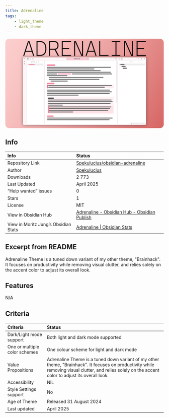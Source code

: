 ```yaml
---
title: Adrenaline
tags:
    - light_theme
    - dark_theme
---
```


<img src="https://raw.githubusercontent.com/Spekulucius/obsidian-adrenaline/refs/heads/main/images/adrenaline_thumbnail_fhd.png">

## Info
| Info | Status |
| :--- | :--- |
| Repository Link | [Spekulucius/obsidian-adrenaline](https://github.com/Spekulucius/obsidian-adrenaline) |
| Author | [Spekulucius](https://github.com/Spekulucius) |
| Downloads | 2 773 |
| Last Updated | April 2025 |
| “Help wanted” issues | 0 |
| Stars | 1 |
| License | MIT |
| View in Obsidian Hub | [Adrenaline \- Obsidian Hub \- Obsidian Publish](https://publish.obsidian.md/hub/02+-+Community+Expansions/02.05+All+Community+Expansions/Themes/Adrenaline) |
| View in Moritz Jung’s Obsidian Stats | [Adrenaline \| Obsidian Stats](https://www.moritzjung.dev/obsidian-stats/themes/adrenaline/) |

## Excerpt from README
Adrenaline Theme is a tuned down variant of my other theme, "Brainhack". It focuses on productivity while removing visual clutter, and relies solely on the accent color to adjust its overall look.

## Features
N/A

## Criteria
| Criteria | Status | 
| :--- | :--- | 
| Dark/Light mode support | Both light and dark mode supported | 
| One or multiple color schemes | One colour scheme for light and dark mode | 
| Value Propositions | Adrenaline Theme is a tuned down variant of my other theme, "Brainhack". It focuses on productivity while removing visual clutter, and relies solely on the accent color to adjust its overall look. |
| Accessibility | NIL | 
| Style Settings support | No | 
| Age of Theme | Released 31 August 2024 | 
| Last updated | April 2025 | 